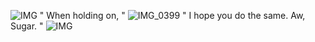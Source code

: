 ![IMG](https://files.catbox.moe/vh97wd.webp)    " When holding on, "
![IMG_0399](https://github.com/user-attachments/assets/2850662f-4474-4f18-8599-b305246eea96)
  " I hope you do the same. Aw, Sugar. "
![IMG](https://files.catbox.moe/vh97wd.webp)
